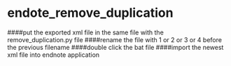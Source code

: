 # endote_remove_duplication
####put the exported xml file in the same file with the remove_duplication.py file
####rename the file with 1 or 2 or 3 or 4 before the previous filename
####double click the bat file
####import the newest xml file into endnote application
